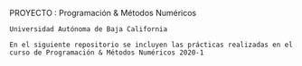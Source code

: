    PROYECTO : Programación & Métodos Numéricos 
   
    Universidad Autónoma de Baja California
    
    En el siguiente repositorio se incluyen las prácticas realizadas en el curso de Programación & Métodos Numéricos 2020-1
